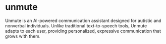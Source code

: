 # unmute
Unmute is an AI-powered communication assistant designed for autistic and nonverbal individuals. Unlike traditional text-to-speech tools, Unmute adapts to each user, providing personalized, expressive communication that grows with them.
